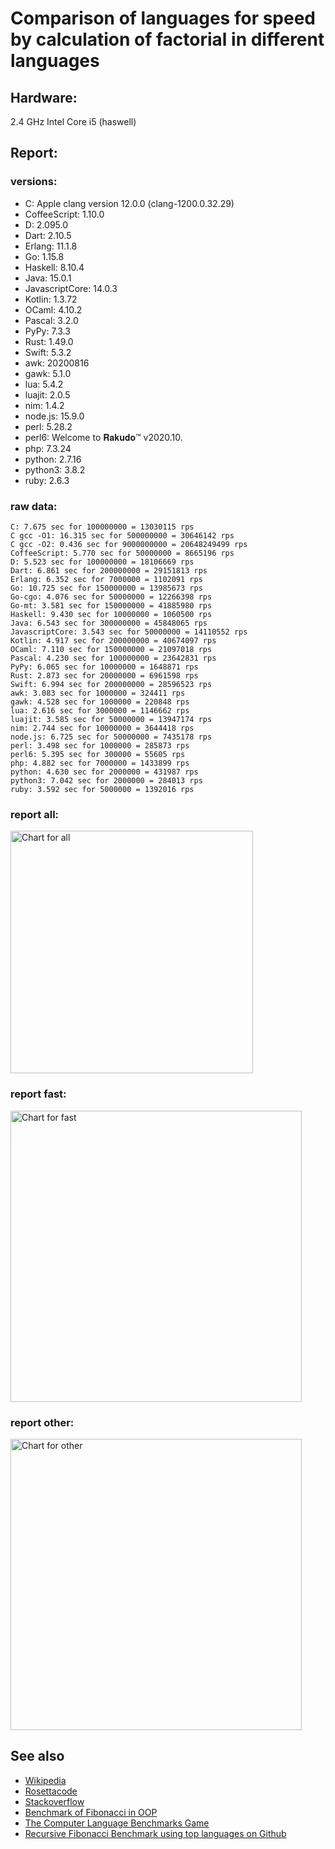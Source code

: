 Comparison of languages for speed by calculation of factorial in different languages
====================================================================================

Hardware:
---------
2.4 GHz Intel Core i5 (haswell)

Report:
-------
### versions:

  * C: Apple clang version 12.0.0 (clang-1200.0.32.29)
  * CoffeeScript: 1.10.0
  * D: 2.095.0
  * Dart: 2.10.5
  * Erlang: 11.1.8
  * Go: 1.15.8
  * Haskell: 8.10.4
  * Java: 15.0.1
  * JavascriptCore: 14.0.3
  * Kotlin: 1.3.72
  * OCaml: 4.10.2
  * Pascal: 3.2.0
  * PyPy: 7.3.3
  * Rust: 1.49.0
  * Swift: 5.3.2
  * awk: 20200816
  * gawk: 5.1.0
  * lua: 5.4.2
  * luajit: 2.0.5
  * nim: 1.4.2
  * node.js: 15.9.0
  * perl: 5.28.2
  * perl6: Welcome to 𝐑𝐚𝐤𝐮𝐝𝐨™ v2020.10.
  * php: 7.3.24
  * python: 2.7.16
  * python3: 3.8.2
  * ruby: 2.6.3


### raw data:

    C: 7.675 sec for 100000000 = 13030115 rps
    C gcc -O1: 16.315 sec for 500000000 = 30646142 rps
    C gcc -O2: 0.436 sec for 9000000000 = 20648249499 rps
    CoffeeScript: 5.770 sec for 50000000 = 8665196 rps
    D: 5.523 sec for 100000000 = 18106669 rps
    Dart: 6.861 sec for 200000000 = 29151813 rps
    Erlang: 6.352 sec for 7000000 = 1102091 rps
    Go: 10.725 sec for 150000000 = 13985673 rps
    Go-cgo: 4.076 sec for 50000000 = 12266398 rps
    Go-mt: 3.581 sec for 150000000 = 41885980 rps
    Haskell: 9.430 sec for 10000000 = 1060500 rps
    Java: 6.543 sec for 300000000 = 45848065 rps
    JavascriptCore: 3.543 sec for 50000000 = 14110552 rps
    Kotlin: 4.917 sec for 200000000 = 40674097 rps
    OCaml: 7.110 sec for 150000000 = 21097018 rps
    Pascal: 4.230 sec for 100000000 = 23642831 rps
    PyPy: 6.065 sec for 10000000 = 1648871 rps
    Rust: 2.873 sec for 20000000 = 6961598 rps
    Swift: 6.994 sec for 200000000 = 28596523 rps
    awk: 3.083 sec for 1000000 = 324411 rps
    gawk: 4.528 sec for 1000000 = 220848 rps
    lua: 2.616 sec for 3000000 = 1146662 rps
    luajit: 3.585 sec for 50000000 = 13947174 rps
    nim: 2.744 sec for 10000000 = 3644418 rps
    node.js: 6.725 sec for 50000000 = 7435178 rps
    perl: 3.498 sec for 1000000 = 285873 rps
    perl6: 5.395 sec for 300000 = 55605 rps
    php: 4.882 sec for 7000000 = 1433899 rps
    python: 4.630 sec for 2000000 = 431987 rps
    python3: 7.042 sec for 2000000 = 284013 rps
    ruby: 3.592 sec for 5000000 = 1392016 rps


### report all:

<img alt="Chart for all" width="388" src="https://chart.googleapis.com/chart?cht=bhs&chs=582x515&chd=t%3A45848064%2C41885980%2C40674096%2C30646141%2C29151812%2C28596522%2C23642830%2C21097018%2C18106668%2C14110551%2C13985672%2C13947173%2C13030114%2C12266397%2C8665196%2C7435177%2C6961597%2C3644418%2C1648871%2C1433898%2C1392015%2C1146661%2C1102090%2C1060499%2C431986%2C324410%2C285872%2C284012%2C220848&chco=4d89f9&chbh=12&chds=0,45848064.9533815&chxt=x,y,r&chxl=1%3A%7Cgawk%7Cpython3%7Cperl%7Cawk%7Cpython%7CHaskell%7CErlang%7Clua%7Cruby%7Cphp%7CPyPy%7Cnim%7CRust%7Cnode.js%7CCoffeeScript%7CGo-cgo%7CC%7Cluajit%7CGo%7CJavascriptCore%7CD%7COCaml%7CPascal%7CSwift%7CDart%7CC%20gcc%20-O1%7CKotlin%7CGo-mt%7CJava%7C2%3A%7C220848%20rps%7C284012%20rps%7C285872%20rps%7C324410%20rps%7C431986%20rps%7C1060499%20rps%7C1102090%20rps%7C1146661%20rps%7C1392015%20rps%7C1433898%20rps%7C1648871%20rps%7C3644418%20rps%7C6961597%20rps%7C7435177%20rps%7C8665196%20rps%7C12266397%20rps%7C13030114%20rps%7C13947173%20rps%7C13985672%20rps%7C14110551%20rps%7C18106668%20rps%7C21097018%20rps%7C23642830%20rps%7C28596522%20rps%7C29151812%20rps%7C30646141%20rps%7C40674096%20rps%7C41885980%20rps%7C45848064%20rps%7C0%3A%7C0%20%25%7C10%20%25%7C20%20%25%7C30%20%25%7C40%20%25%7C50%20%25%7C60%20%25%7C70%20%25%7C80%20%25%7C90%20%25%7C100%20%25">

### report fast:

<img alt="Chart for fast" width="466" src="https://chart.googleapis.com/chart?cht=bhs&chs=700x328&chd=t%3A45848064%2C41885980%2C40674096%2C30646141%2C29151812%2C28596522%2C23642830%2C21097018%2C18106668%2C14110551%2C13985672%2C13947173%2C13030114%2C12266397%2C8665196%2C7435177%2C6961597%2C3644418&chco=4d89f9&chbh=12&chds=0,45848064.9533815&chxt=x,y,r&chxl=1%3A%7Cnim%7CRust%7Cnode.js%7CCoffeeScript%7CGo-cgo%7CC%7Cluajit%7CGo%7CJavascriptCore%7CD%7COCaml%7CPascal%7CSwift%7CDart%7CC%20gcc%20-O1%7CKotlin%7CGo-mt%7CJava%7C2%3A%7C3644418%20rps%7C6961597%20rps%7C7435177%20rps%7C8665196%20rps%7C12266397%20rps%7C13030114%20rps%7C13947173%20rps%7C13985672%20rps%7C14110551%20rps%7C18106668%20rps%7C21097018%20rps%7C23642830%20rps%7C28596522%20rps%7C29151812%20rps%7C30646141%20rps%7C40674096%20rps%7C41885980%20rps%7C45848064%20rps%7C0%3A%7C0%20%25%7C10%20%25%7C20%20%25%7C30%20%25%7C40%20%25%7C50%20%25%7C60%20%25%7C70%20%25%7C80%20%25%7C90%20%25%7C100%20%25">

### report other:

<img alt="Chart for other" width="466" src="https://chart.googleapis.com/chart?cht=bhs&chs=700x209&chd=t%3A1648871%2C1433898%2C1392015%2C1146661%2C1102090%2C1060499%2C431986%2C324410%2C285872%2C284012%2C220848&chco=4d89f9&chbh=12&chds=0,1648871.22398184&chxt=x,y,r&chxl=1%3A%7Cgawk%7Cpython3%7Cperl%7Cawk%7Cpython%7CHaskell%7CErlang%7Clua%7Cruby%7Cphp%7CPyPy%7C2%3A%7C220848%20rps%7C284012%20rps%7C285872%20rps%7C324410%20rps%7C431986%20rps%7C1060499%20rps%7C1102090%20rps%7C1146661%20rps%7C1392015%20rps%7C1433898%20rps%7C1648871%20rps%7C0%3A%7C0%20%25%7C10%20%25%7C20%20%25%7C30%20%25%7C40%20%25%7C50%20%25%7C60%20%25%7C70%20%25%7C80%20%25%7C90%20%25%7C100%20%25">



See also
--------

  * [Wikipedia](http://en.wikipedia.org/wiki/Factorial)
  * [Rosettacode](http://rosettacode.org/wiki/Factorial)
  * [Stackoverflow](http://stackoverflow.com/questions/23930/factorial-algorithms-in-different-languages)
  * [Benchmark of Fibonacci in OOP](https://github.com/Balancer/benchmarks-fib-obj)
  * [The Computer Language Benchmarks Game](http://benchmarksgame.alioth.debian.org)
  * [Recursive Fibonacci Benchmark using top languages on Github](https://github.com/drujensen/fib)
